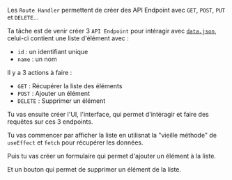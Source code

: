 Les `Route Handler` permettent de créer des API Endpoint avec `GET`, `POST`, `PUT` et `DELETE`...

Ta tâche est de venir créer 3 `API Endpoint` pour intéragir avec [`data.json`](./data.json), celui-ci contient une liste d'élément avec :

- `id` : un identifiant unique
- `name` : un nom

Il y a 3 actions à faire :

- `GET` : Récupérer la liste des éléments
- `POST` : Ajouter un élément
- `DELETE` : Supprimer un élément

Tu vas ensuite créer l'UI, l'interface, qui permet d'intéragir et faire des requêtes sur ces 3 endpoints.

Tu vas commencer par afficher la liste en utilisnat la "vieille méthode" de `useEffect` et `fetch` pour récupérer les données.

Puis tu vas créer un formulaire qui permet d'ajouter un élément à la liste.

Et un bouton qui permet de supprimer un élément de la liste.
